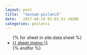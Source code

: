 ```yaml
---
layout: post
title:  "Seznam poslanců"
date:   2017-08-19 01:01:41 +0200
categories: poslanci
---
```


<ul>
{% for sheet in site.data.sheet %}
  <li><a class="page-link" href="{{ sheet.jmeno | datapage_url: "/li/poslanci"}}">{{ sheet.jmeno }}</a></li>
{% endfor %}
</ul>
